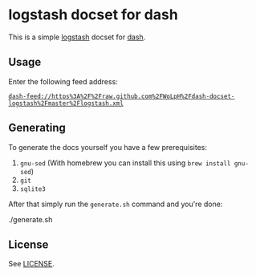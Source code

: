 # logstash docset for dash

This is a simple [logstash](http://logstash.net) docset for [dash](http://kapeli.com/dash).

## Usage

Enter the following feed address:

[`dash-feed://https%3A%2F%2Fraw.github.com%2FWoLpH%2Fdash-docset-logstash%2Fmaster%2Flogstash.xml`](dash-feed://https%3A%2F%2Fraw.github.com%2FWoLpH%2Fdash-docset-logstash%2Fmaster%2Flogstash.xml)

## Generating

To generate the docs yourself you have a few prerequisites:

 1. `gnu-sed` (With homebrew you can install this using `brew install gnu-sed`)
 2. `git`
 3. `sqlite3`

After that simply run the `generate.sh` command and you're done:

  ./generate.sh

## License

See [LICENSE](LICENSE).

